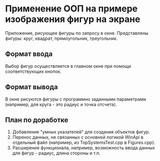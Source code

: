 # Применение ООП на примере изображения фигур на экране
Приложение, рисующее фигуры по запросу в окне. Представлены фигуры: круг, квадрат, прямоугольник, треугольник.
## Формат ввода
Выбор фигур осуществляется в главном окне при помощи соответствующих кнопок.
## Формат вывода
В окне рисуются фигуры с программно заданными параметрами (например, для круга - это радиус и точка отсчета).
## План по доработке
1. Добавление "умных указателей" для создания объектов фигур.
2. Перенос данных, не связанных с основной логикой WinApi в отдельный файл (например, из TopSystemsTest.cpp в Figures.cpp).
3. Расширение функционала, например, возможность ввода данных для фигур - радиус, длина стороны и т.п.
